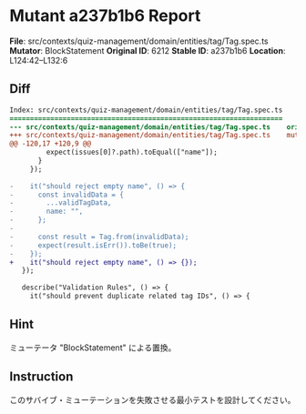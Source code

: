 # Mutant a237b1b6 Report

**File**: src/contexts/quiz-management/domain/entities/tag/Tag.spec.ts
**Mutator**: BlockStatement
**Original ID**: 6212
**Stable ID**: a237b1b6
**Location**: L124:42–L132:6

## Diff

```diff
Index: src/contexts/quiz-management/domain/entities/tag/Tag.spec.ts
===================================================================
--- src/contexts/quiz-management/domain/entities/tag/Tag.spec.ts	original
+++ src/contexts/quiz-management/domain/entities/tag/Tag.spec.ts	mutated #6212
@@ -120,17 +120,9 @@
         expect(issues[0]?.path).toEqual(["name"]);
       }
     });
 
-    it("should reject empty name", () => {
-      const invalidData = {
-        ...validTagData,
-        name: "",
-      };
-
-      const result = Tag.from(invalidData);
-      expect(result.isErr()).toBe(true);
-    });
+    it("should reject empty name", () => {});
   });
 
   describe("Validation Rules", () => {
     it("should prevent duplicate related tag IDs", () => {
```

## Hint

ミューテータ "BlockStatement" による置換。

## Instruction

このサバイブ・ミューテーションを失敗させる最小テストを設計してください。
